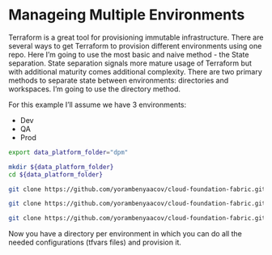 # Manageing Multiple Environments

Terraform is a great tool for provisioning immutable infrastructure.
There are several ways to get Terraform to provision different environments using one repo. Here I’m going to use the most basic and naive method - the State separation.
State separation signals more mature usage of Terraform but with additional maturity comes additional complexity.
There are two primary methods to separate state between environments: directories and workspaces. I’m going to use the directory method.

For this example I’ll assume we have 3 environments:

- Dev
- QA
- Prod

```bash
export data_platform_folder="dpm"

mkdir ${data_platform_folder}
cd ${data_platform_folder}

git clone https://github.com/yorambenyaacov/cloud-foundation-fabric.git dev

git clone https://github.com/yorambenyaacov/cloud-foundation-fabric.git prod

git clone https://github.com/yorambenyaacov/cloud-foundation-fabric.git qa
```

Now you have a directory per environment in which you can do all the needed configurations (tfvars files) and provision it.
